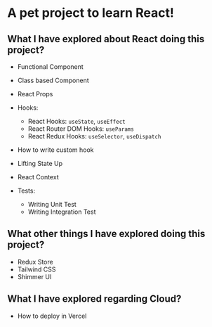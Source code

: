 # A pet project to learn React!

## What I have explored about React doing this project?

- Functional Component
- Class based Component
- React Props
- Hooks: 
    - React Hooks: `useState`, `useEffect`
    - React Router DOM Hooks: `useParams`
    - React Redux Hooks: `useSelector`, `useDispatch`

- How to write custom hook
- Lifting State Up
- React Context
- Tests:
    - Writing Unit Test
    - Writing Integration Test

## What other things I have explored doing this project?

- Redux Store
- Tailwind CSS
- Shimmer UI

## What I have explored regarding Cloud?

- How to deploy in Vercel
